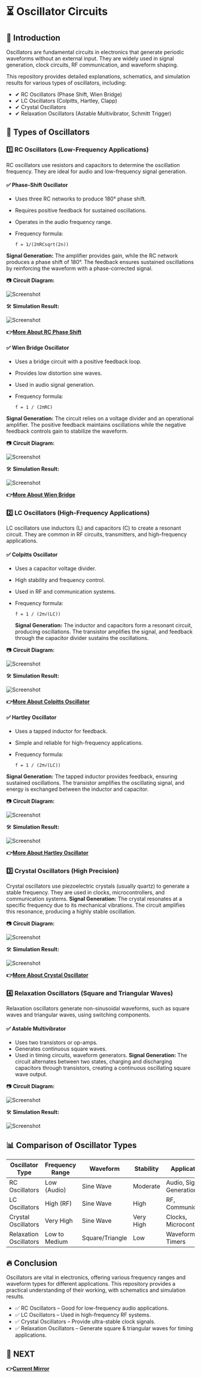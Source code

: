 # ⏳ Oscillator Circuits

## 📢 Introduction

Oscillators are fundamental circuits in electronics that generate periodic waveforms without an external input. They are widely used in signal generation, clock circuits, RF communication, and waveform shaping.

This repository provides detailed explanations, schematics, and simulation results for various types of oscillators, including:

- ✔ RC Oscillators (Phase Shift, Wien Bridge)
- ✔ LC Oscillators (Colpitts, Hartley, Clapp)
- ✔ Crystal Oscillators
- ✔ Relaxation Oscillators (Astable Multivibrator, Schmitt Trigger)

## 🔄 Types of Oscillators

### 1️⃣ RC Oscillators (Low-Frequency Applications)

RC oscillators use resistors and capacitors to determine the oscillation frequency. They are ideal for audio and low-frequency signal generation.

#### ✅ Phase-Shift Oscillator
- Uses three RC networks to produce 180° phase shift.
- Requires positive feedback for sustained oscillations.
- Operates in the audio frequency range.
- Frequency formula:
  
  ```
  f = 1/(2πRCsqrt(2n))
  ```
**Signal Generation:**
The amplifier provides gain, while the RC network produces a phase shift of 180°. The feedback ensures sustained oscillations by reinforcing the waveform with a phase-corrected signal.

📷 **Circuit Diagram:**

![Screenshot](https://github.com/user-attachments/assets/0dc63847-7a48-48bb-887d-d1b1973c2d9d)

🛠 **Simulation Result:**

![Screenshot](https://github.com/user-attachments/assets/ee40bbe7-ad26-4133-a927-4f796e51cd7d)

**👉[More About RC Phase Shift](https://www.electronics-tutorials.ws/oscillator/rc_oscillator.html)**

#### ✅ Wien Bridge Oscillator
- Uses a bridge circuit with a positive feedback loop.
- Provides low distortion sine waves.
- Used in audio signal generation.
- Frequency formula:
  
  ```
  f = 1 / (2πRC)
  ```
**Signal Generation:**
The circuit relies on a voltage divider and an operational amplifier. The positive feedback maintains oscillations while the negative feedback controls gain to stabilize the waveform.

📷 **Circuit Diagram:**

![Screenshot](https://github.com/user-attachments/assets/6f1a378e-f9c6-400d-abaa-ab5533fe2e3d)

🛠 **Simulation Result:**

![Screenshot](https://github.com/user-attachments/assets/f85a565d-0f92-4dff-8498-3bc33a43e069)

**👉[More About Wien Bridge](https://www.electronics-tutorials.ws/oscillator/wien_bridge.html)**

### 2️⃣ LC Oscillators (High-Frequency Applications)

LC oscillators use inductors (L) and capacitors (C) to create a resonant circuit. They are common in RF circuits, transmitters, and high-frequency applications.

#### ✅ Colpitts Oscillator
- Uses a capacitor voltage divider.
- High stability and frequency control.
- Used in RF and communication systems.
- Frequency formula:
  
  ```
  f = 1 / (2π√(LC))
  ```
  **Signal Generation:**
The inductor and capacitors form a resonant circuit, producing oscillations. The transistor amplifies the signal, and feedback through the capacitor divider sustains the oscillations.


📷 **Circuit Diagram:**

![Screenshot](https://github.com/user-attachments/assets/5390fd31-8259-4651-91d8-b748c94aa8d4)

🛠 **Simulation Result:**

![Screenshot](https://github.com/user-attachments/assets/92812dc9-56cc-4078-8ffe-3d69ef664489)

**👉[More About Colpitts Oscillator](https://www.electronics-tutorials.ws/oscillator/colpitts.html)**

#### ✅ Hartley Oscillator
- Uses a tapped inductor for feedback.
- Simple and reliable for high-frequency applications.
- Frequency formula:
  
  ```
  f = 1 / (2π√(LC))
  ```
**Signal Generation:**
The tapped inductor provides feedback, ensuring sustained oscillations. The transistor amplifies the oscillating signal, and energy is exchanged between the inductor and capacitor.

📷 **Circuit Diagram:**

![Screenshot](https://github.com/user-attachments/assets/8786a4a7-555c-4e43-a462-a98e0df19ac3)

🛠 **Simulation Result:**

![Screenshot](https://github.com/user-attachments/assets/3e294bae-a8a9-4715-abd6-c3f408ce9ae5)

**👉[More About Hartley Oscillator](https://www.electronics-tutorials.ws/oscillator/hartley.html)**

### 3️⃣ Crystal Oscillators (High Precision)

Crystal oscillators use piezoelectric crystals (usually quartz) to generate a stable frequency. They are used in clocks, microcontrollers, and communication systems.
**Signal Generation:**
The crystal resonates at a specific frequency due to its mechanical vibrations. The circuit amplifies this resonance, producing a highly stable oscillation.

📷 **Circuit Diagram:**

![Screenshot](https://github.com/user-attachments/assets/d087a944-4aa9-44da-894b-f7903bf859d5)

🛠 **Simulation Result:**

![Screenshot](https://github.com/user-attachments/assets/0213dc2e-a270-4f6a-a8ad-8250eed67ab8)

**👉[More About Crystal Oscillator](https://www.electronics-tutorials.ws/oscillator/crystal.html)**
### 4️⃣ Relaxation Oscillators (Square and Triangular Waves)

Relaxation oscillators generate non-sinusoidal waveforms, such as square waves and triangular waves, using switching components.

#### ✅ Astable Multivibrator
- Uses two transistors or op-amps.
- Generates continuous square waves.
- Used in timing circuits, waveform generators.
**Signal Generation:**
The circuit alternates between two states, charging and discharging capacitors through transistors, creating a continuous oscillating square wave output.

📷 **Circuit Diagram:**

![Screenshot](https://github.com/user-attachments/assets/3f5a83bb-3678-469b-95a3-9f507be0dc32)

🛠 **Simulation Result:**

![Screenshot](https://github.com/user-attachments/assets/05c3b994-6684-4aaf-b384-9df277035917)


## 📊 Comparison of Oscillator Types

| Oscillator Type       | Frequency Range | Waveform      | Stability      | Applications                |
|-----------------------|----------------|--------------|---------------|-----------------------------|
| RC Oscillators        | Low (Audio)     | Sine Wave    | Moderate      | Audio, Signal Generation    |
| LC Oscillators        | High (RF)       | Sine Wave    | High          | RF, Communication           |
| Crystal Oscillators   | Very High       | Sine Wave    | Very High     | Clocks, Microcontrollers    |
| Relaxation Oscillators| Low to Medium   | Square/Triangle | Low       | Waveform Gen., Timers       |

## 🔥 Conclusion

Oscillators are vital in electronics, offering various frequency ranges and waveform types for different applications. This repository provides a practical understanding of their working, with schematics and simulation results.

- ✅ RC Oscillators – Good for low-frequency audio applications.
- ✅ LC Oscillators – Used in high-frequency RF systems.
- ✅ Crystal Oscillators – Provide ultra-stable clock signals.
- ✅ Relaxation Oscillators – Generate square & triangular waves for timing applications.


## 🔹 NEXT  
**👉[Current Mirror](../Current_mirror)**
